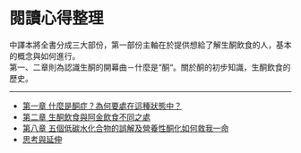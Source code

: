 # 閱讀心得整理

中譯本將全書分成三大部份，第一部份主軸在於提供想給了解生酮飲食的人，基本的概念與如何進行。  
第一、二章則為認識生酮的開幕曲－什麼是“酮“。關於酮的初步知識，生酮飲食的歷史。

---

* [第一章 什麼是酮症？為何要處在這種狀態中？](/reading_notes/ch01.md)
* [第二章 生酮飲食與阿金飲食不同之處](/reading_notes/ch02.md)
* [第八章 五個低碳水化合物的誤解及營養性酮化如何救我一命](/reading_notes/ch08.md)
* [思考與延伸](/reading_notes/si-kao-yu-yan-shen.md)



